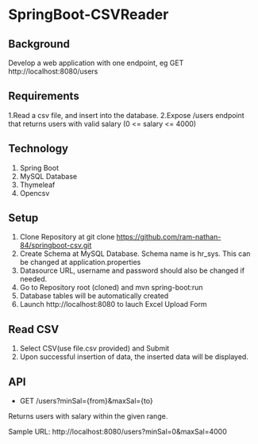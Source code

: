 # SpringBoot-CSVReader

Background
----------
Develop a web application with one endpoint, eg GET http://localhost:8080/users

Requirements
------------
1.Read a csv file, and insert into the database.
2.Expose /users endpoint that returns users with valid salary (0 <= salary <= 4000)

Technology 
----------
1. Spring Boot
2. MySQL Database
3. Thymeleaf
4. Opencsv

Setup
-----
1. Clone Repository at git clone https://github.com/ram-nathan-84/springboot-csv.git
2. Create Schema at MySQL Database. Schema name is hr_sys. This can be changed at application.properties
3. Datasource URL, username and password should also be changed if needed. 
4. Go to Repository root (cloned) and mvn spring-boot:run
5. Database tables will be automatically created
6. Launch http://localhost:8080 to lauch Excel Upload Form

Read CSV
--------
1. Select CSV(use file.csv provided) and Submit
2. Upon successful insertion of data, the inserted data will be displayed.

API
---

- GET /users?minSal={from}&maxSal={to}

Returns users with salary within the given range.

Sample URL: http://localhost:8080/users?minSal=0&maxSal=4000
